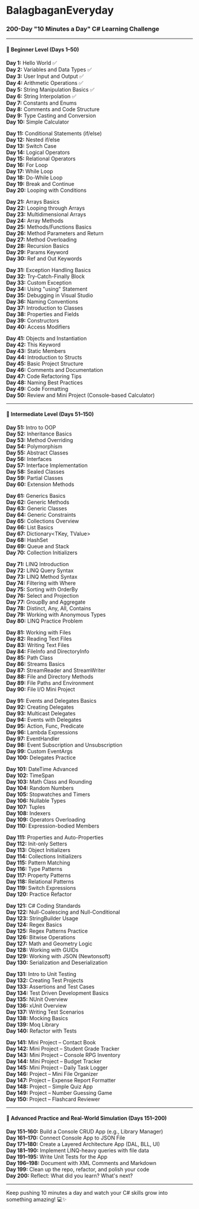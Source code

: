 # BalagbaganEveryday
### 200-Day "10 Minutes a Day" C# Learning Challenge

---

#### 🔰 **Beginner Level (Days 1–50)**

**Day 1:** Hello World  ✅                                         
**Day 2:** Variables and Data Types  ✅                                         
**Day 3:** User Input and Output  ✅                                        
**Day 4:** Arithmetic Operations  ✅                                  
**Day 5:** String Manipulation Basics  ✅                                                                                    
**Day 6:** String Interpolation  ✅                      
**Day 7:** Constants and Enums       
**Day 8:** Comments and Code Structure  
**Day 9:** Type Casting and Conversion  
**Day 10:** Simple Calculator

**Day 11:** Conditional Statements (if/else)  
**Day 12:** Nested if/else  
**Day 13:** Switch Case  
**Day 14:** Logical Operators  
**Day 15:** Relational Operators  
**Day 16:** For Loop  
**Day 17:** While Loop  
**Day 18:** Do-While Loop  
**Day 19:** Break and Continue  
**Day 20:** Looping with Conditions
 
**Day 21:** Arrays Basics  
**Day 22:** Looping through Arrays  
**Day 23:** Multidimensional Arrays  
**Day 24:** Array Methods  
**Day 25:** Methods/Functions Basics  
**Day 26:** Method Parameters and Return  
**Day 27:** Method Overloading  
**Day 28:** Recursion Basics  
**Day 29:** Params Keyword  
**Day 30:** Ref and Out Keywords

**Day 31:** Exception Handling Basics  
**Day 32:** Try-Catch-Finally Block  
**Day 33:** Custom Exception  
**Day 34:** Using "using" Statement  
**Day 35:** Debugging in Visual Studio  
**Day 36:** Naming Conventions  
**Day 37:** Introduction to Classes  
**Day 38:** Properties and Fields  
**Day 39:** Constructors  
**Day 40:** Access Modifiers

**Day 41:** Objects and Instantiation  
**Day 42:** This Keyword  
**Day 43:** Static Members  
**Day 44:** Introduction to Structs  
**Day 45:** Basic Project Structure  
**Day 46:** Comments and Documentation  
**Day 47:** Code Refactoring Tips  
**Day 48:** Naming Best Practices  
**Day 49:** Code Formatting  
**Day 50:** Review and Mini Project (Console-based Calculator)

---

#### 🧱 **Intermediate Level (Days 51–150)**

**Day 51:** Intro to OOP  
**Day 52:** Inheritance Basics  
**Day 53:** Method Overriding  
**Day 54:** Polymorphism  
**Day 55:** Abstract Classes  
**Day 56:** Interfaces  
**Day 57:** Interface Implementation  
**Day 58:** Sealed Classes  
**Day 59:** Partial Classes  
**Day 60:** Extension Methods

**Day 61:** Generics Basics  
**Day 62:** Generic Methods  
**Day 63:** Generic Classes  
**Day 64:** Generic Constraints  
**Day 65:** Collections Overview  
**Day 66:** List<T> Basics  
**Day 67:** Dictionary<TKey, TValue>  
**Day 68:** HashSet<T>  
**Day 69:** Queue<T> and Stack<T>  
**Day 70:** Collection Initializers

**Day 71:** LINQ Introduction  
**Day 72:** LINQ Query Syntax  
**Day 73:** LINQ Method Syntax  
**Day 74:** Filtering with Where  
**Day 75:** Sorting with OrderBy  
**Day 76:** Select and Projection  
**Day 77:** GroupBy and Aggregate  
**Day 78:** Distinct, Any, All, Contains  
**Day 79:** Working with Anonymous Types  
**Day 80:** LINQ Practice Problem

**Day 81:** Working with Files  
**Day 82:** Reading Text Files  
**Day 83:** Writing Text Files  
**Day 84:** FileInfo and DirectoryInfo  
**Day 85:** Path Class  
**Day 86:** Streams Basics  
**Day 87:** StreamReader and StreamWriter  
**Day 88:** File and Directory Methods  
**Day 89:** File Paths and Environment  
**Day 90:** File I/O Mini Project

**Day 91:** Events and Delegates Basics  
**Day 92:** Creating Delegates  
**Day 93:** Multicast Delegates  
**Day 94:** Events with Delegates  
**Day 95:** Action, Func, Predicate  
**Day 96:** Lambda Expressions  
**Day 97:** EventHandler<T>  
**Day 98:** Event Subscription and Unsubscription  
**Day 99:** Custom EventArgs  
**Day 100:** Delegates Practice

**Day 101:** DateTime Advanced  
**Day 102:** TimeSpan  
**Day 103:** Math Class and Rounding  
**Day 104:** Random Numbers  
**Day 105:** Stopwatches and Timers  
**Day 106:** Nullable Types  
**Day 107:** Tuples  
**Day 108:** Indexers  
**Day 109:** Operators Overloading  
**Day 110:** Expression-bodied Members

**Day 111:** Properties and Auto-Properties  
**Day 112:** Init-only Setters  
**Day 113:** Object Initializers  
**Day 114:** Collections Initializers  
**Day 115:** Pattern Matching  
**Day 116:** Type Patterns  
**Day 117:** Property Patterns  
**Day 118:** Relational Patterns  
**Day 119:** Switch Expressions  
**Day 120:** Practice Refactor

**Day 121:** C# Coding Standards  
**Day 122:** Null-Coalescing and Null-Conditional  
**Day 123:** StringBuilder Usage  
**Day 124:** Regex Basics  
**Day 125:** Regex Patterns Practice  
**Day 126:** Bitwise Operations  
**Day 127:** Math and Geometry Logic  
**Day 128:** Working with GUIDs  
**Day 129:** Working with JSON (Newtonsoft)  
**Day 130:** Serialization and Deserialization

**Day 131:** Intro to Unit Testing  
**Day 132:** Creating Test Projects  
**Day 133:** Assertions and Test Cases  
**Day 134:** Test Driven Development Basics  
**Day 135:** NUnit Overview  
**Day 136:** xUnit Overview  
**Day 137:** Writing Test Scenarios  
**Day 138:** Mocking Basics  
**Day 139:** Moq Library  
**Day 140:** Refactor with Tests

**Day 141:** Mini Project – Contact Book  
**Day 142:** Mini Project – Student Grade Tracker  
**Day 143:** Mini Project – Console RPG Inventory  
**Day 144:** Mini Project – Budget Tracker  
**Day 145:** Mini Project – Daily Task Logger  
**Day 146:** Project – Mini File Organizer  
**Day 147:** Project – Expense Report Formatter  
**Day 148:** Project – Simple Quiz App  
**Day 149:** Project – Number Guessing Game  
**Day 150:** Project – Flashcard Reviewer

---

#### 🚀 **Advanced Practice and Real-World Simulation (Days 151–200)**

**Day 151–160:** Build a Console CRUD App (e.g., Library Manager)  
**Day 161–170:** Connect Console App to JSON File  
**Day 171–180:** Create a Layered Architecture App (DAL, BLL, UI)  
**Day 181–190:** Implement LINQ-heavy queries with file data  
**Day 191–195:** Write Unit Tests for the App  
**Day 196–198:** Document with XML Comments and Markdown  
**Day 199:** Clean up the repo, refactor, and polish your code  
**Day 200:** Reflect: What did you learn? What's next?

---

Keep pushing 10 minutes a day and watch your C# skills grow into something amazing! 💻✨

